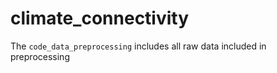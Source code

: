 # climate_connectivity

The `code_data_preprocessing` includes all raw data included in preprocessing
